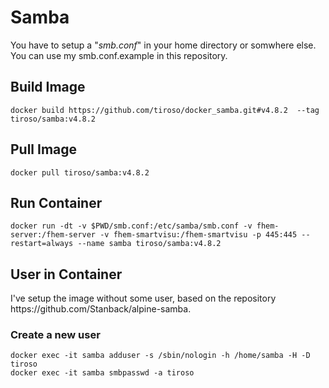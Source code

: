 <h1>Samba</h1>
<p>You have to setup a "<i>smb.conf</i>" in your home directory or somwhere else. You can use my smb.conf.example in this repository.</p>

<h2>Build Image</h2>
<p><code>docker build https://github.com/tiroso/docker_samba.git#v4.8.2  --tag tiroso/samba:v4.8.2</code></p>

<h2>Pull Image</h2>
<p><code>docker pull tiroso/samba:v4.8.2</code></p>

<h2>Run Container</h2>
<p><code>docker run -dt -v $PWD/smb.conf:/etc/samba/smb.conf -v fhem-server:/fhem-server -v fhem-smartvisu:/fhem-smartvisu -p 445:445 --restart=always --name samba tiroso/samba:v4.8.2</code></p>

<h2>User in Container</h2>
<p>I've setup the image without some user, based on the repository https://github.com/Stanback/alpine-samba.</p>
<h3>Create a new user</h3>
<p><code>docker exec -it samba adduser -s /sbin/nologin -h /home/samba -H -D tiroso</code><br>
  <code>docker exec -it samba smbpasswd -a tiroso</code></p>
